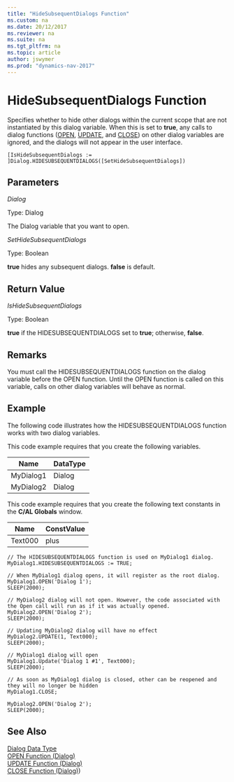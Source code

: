 ```yaml
---
title: "HideSubsequentDialogs Function"
ms.custom: na
ms.date: 20/12/2017
ms.reviewer: na
ms.suite: na
ms.tgt_pltfrm: na
ms.topic: article
author: jswymer
ms.prod: "dynamics-nav-2017"
---
```

# HideSubsequentDialogs Function
Specifies whether to hide other dialogs within the current scope that are not instantiated by this dialog variable. When this is set to **true**, any calls to dialog functions ([OPEN](OPEN-Function--Dialog-.md), [UPDATE](UPDATE-Function--Dialog-.md), and [CLOSE](CLOSE-Function--Dialog-.md)) on other dialog variables are ignored, and the dialogs will not appear in the user interface.

```
[IsHideSubsequentDialogs := ]Dialog.HIDESUBSEQUENTDIALOGS([SetHideSubsequentDialogs])
```
## Parameters
*Dialog*

Type: Dialog

The Dialog variable that you want to open.

*SetHideSubsequentDialogs*

Type: Boolean

**true** hides any subsequent dialogs. **false** is default.

## Return Value
*IsHideSubsequentDialogs*

Type: Boolean

**true** if the HIDESUBSEQUENTDIALOGS set to **true**; otherwise, **false**.

## Remarks
You must call the HIDESUBSEQUENTDIALOGS function on the dialog variable before the OPEN function. Until the OPEN function is called on this variable, calls on other dialog variables will behave as normal.

##  Example
The following code illustrates how the HIDESUBSEQUENTDIALOGS function works with two dialog variables.

This code example requires that you create the following variables.  

|Name|DataType|  
|----------|--------------|  
|MyDialog1|Dialog|  
|MyDialog2|Dialog|  

This code example requires that you create the following text constants in the **C/AL Globals** window.  

|Name|ConstValue|  
|----------|----------------|  
|Text000|plus|   


```
// The HIDESUBSEQUENTDIALOGS function is used on MyDialog1 dialog.
MyDialog1.HIDESUBSEQUENTDIALOGS := TRUE;

// When MyDialog1 dialog opens, it will register as the root dialog.
MyDialog1.OPEN('Dialog 1');
SLEEP(2000);

// MyDialog2 dialog will not open. However, the code associated with the Open call will run as if it was actually opened.
MyDialog2.OPEN('Dialog 2');
SLEEP(2000);

// Updating MyDialog2 dialog will have no effect
MyDialog2.UPDATE(1, Text000);
SLEEP(2000);

// MyDialog1 dialog will open 
MyDialog1.Update('Dialog 1 #1', Text000);
SLEEP(2000);

// As soon as MyDialog1 dialog is closed, other can be reopened and they will no longer be hidden
MyDialog1.CLOSE;

MyDialog2.OPEN('Dialog 2');
SLEEP(2000);

```

## See Also  
[Dialog Data Type](Dialog-Data-Type.md.md)  
[OPEN Function (Dialog)](OPEN-Function--Dialog-.md)  
[UPDATE Function (Dialog)](UPDATE-Function--Dialog-.md)  
[CLOSE Function (Dialog)](CLOSE-Function--Dialog-.md)) 
